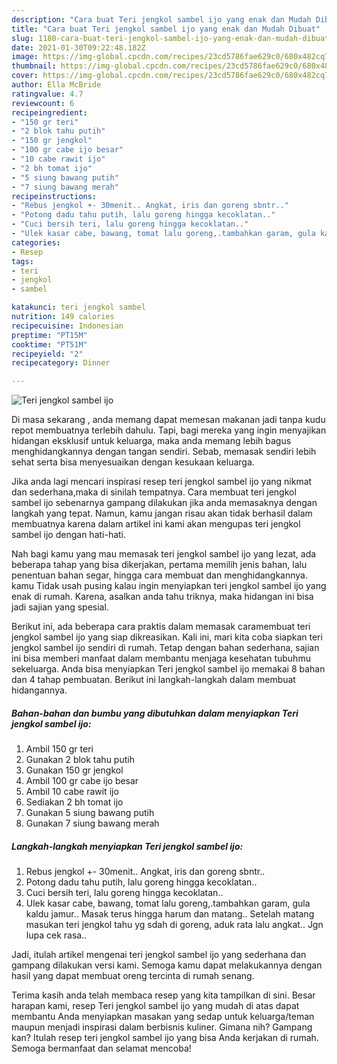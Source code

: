 ```yaml
---
description: "Cara buat Teri jengkol sambel ijo yang enak dan Mudah Dibuat"
title: "Cara buat Teri jengkol sambel ijo yang enak dan Mudah Dibuat"
slug: 1180-cara-buat-teri-jengkol-sambel-ijo-yang-enak-dan-mudah-dibuat
date: 2021-01-30T09:22:48.182Z
image: https://img-global.cpcdn.com/recipes/23cd5786fae629c0/680x482cq70/teri-jengkol-sambel-ijo-foto-resep-utama.jpg
thumbnail: https://img-global.cpcdn.com/recipes/23cd5786fae629c0/680x482cq70/teri-jengkol-sambel-ijo-foto-resep-utama.jpg
cover: https://img-global.cpcdn.com/recipes/23cd5786fae629c0/680x482cq70/teri-jengkol-sambel-ijo-foto-resep-utama.jpg
author: Ella McBride
ratingvalue: 4.7
reviewcount: 6
recipeingredient:
- "150 gr teri"
- "2 blok tahu putih"
- "150 gr jengkol"
- "100 gr cabe ijo besar"
- "10 cabe rawit ijo"
- "2 bh tomat ijo"
- "5 siung bawang putih"
- "7 siung bawang merah"
recipeinstructions:
- "Rebus jengkol +- 30menit.. Angkat, iris dan goreng sbntr.."
- "Potong dadu tahu putih, lalu goreng hingga kecoklatan.."
- "Cuci bersih teri, lalu goreng hingga kecoklatan.."
- "Ulek kasar cabe, bawang, tomat lalu goreng,.tambahkan garam, gula kaldu jamur.. Masak terus hingga harum dan matang.. Setelah matang masukan teri jengkol tahu yg sdah di goreng, aduk rata lalu angkat.. Jgn lupa cek rasa.."
categories:
- Resep
tags:
- teri
- jengkol
- sambel

katakunci: teri jengkol sambel 
nutrition: 149 calories
recipecuisine: Indonesian
preptime: "PT15M"
cooktime: "PT51M"
recipeyield: "2"
recipecategory: Dinner

---
```



![Teri jengkol sambel ijo](https://img-global.cpcdn.com/recipes/23cd5786fae629c0/680x482cq70/teri-jengkol-sambel-ijo-foto-resep-utama.jpg)

Di masa  sekarang , anda memang dapat memesan makanan jadi tanpa kudu repot membuatnya terlebih dahulu. Tapi, bagi mereka yang ingin menyajikan hidangan eksklusif untuk keluarga, maka anda memang lebih bagus menghidangkannya dengan tangan sendiri. Sebab, memasak sendiri lebih sehat serta bisa menyesuaikan dengan kesukaan keluarga.

Jika anda lagi mencari inspirasi resep teri jengkol sambel ijo yang nikmat dan sederhana,maka di sinilah tempatnya. Cara membuat teri jengkol sambel ijo  sebenarnya gampang dilakukan jika anda memasaknya dengan langkah yang tepat. Namun, kamu jangan risau akan tidak berhasil dalam membuatnya 
karena dalam artikel ini kami akan mengupas teri jengkol sambel ijo dengan hati-hati.  



Nah bagi kamu yang mau memasak teri jengkol sambel ijo yang lezat, ada beberapa tahap yang bisa dikerjakan, pertama memilih jenis bahan, lalu penentuan bahan segar, hingga cara membuat dan menghidangkannya. kamu Tidak usah pusing kalau ingin menyiapkan teri jengkol sambel ijo yang enak di rumah. Karena, asalkan anda  tahu triknya, maka hidangan ini bisa jadi sajian yang spesial.

Berikut ini, ada beberapa cara praktis  dalam memasak caramembuat teri jengkol sambel ijo yang siap dikreasikan. Kali ini, mari kita coba siapkan teri jengkol sambel ijo sendiri di rumah. Tetap dengan bahan sederhana, sajian ini bisa memberi manfaat dalam membantu menjaga kesehatan tubuhmu sekeluarga. Anda bisa menyiapkan Teri jengkol sambel ijo memakai 8 bahan dan 4 tahap pembuatan. Berikut ini langkah-langkah dalam membuat hidangannya.

<!--inarticleads1-->

##### Bahan-bahan dan bumbu yang dibutuhkan dalam menyiapkan Teri jengkol sambel ijo:

1. Ambil 150 gr teri
1. Gunakan 2 blok tahu putih
1. Gunakan 150 gr jengkol
1. Ambil 100 gr cabe ijo besar
1. Ambil 10 cabe rawit ijo
1. Sediakan 2 bh tomat ijo
1. Gunakan 5 siung bawang putih
1. Gunakan 7 siung bawang merah




<!--inarticleads2-->

##### Langkah-langkah menyiapkan Teri jengkol sambel ijo:

1. Rebus jengkol +- 30menit.. Angkat, iris dan goreng sbntr..
1. Potong dadu tahu putih, lalu goreng hingga kecoklatan..
1. Cuci bersih teri, lalu goreng hingga kecoklatan..
1. Ulek kasar cabe, bawang, tomat lalu goreng,.tambahkan garam, gula kaldu jamur.. Masak terus hingga harum dan matang.. Setelah matang masukan teri jengkol tahu yg sdah di goreng, aduk rata lalu angkat.. Jgn lupa cek rasa..




Jadi, itulah artikel mengenai  teri jengkol sambel ijo  yang sederhana dan gampang dilakukan versi kami. Semoga kamu dapat melakukannya dengan hasil yang dapat membuat oreng tercinta di rumah senang. 

Terima kasih anda telah membaca resep yang kita tampilkan di sini. Besar harapan kami, resep  Teri jengkol sambel ijo yang mudah di atas dapat membantu Anda menyiapkan masakan yang sedap untuk keluarga/teman maupun menjadi inspirasi dalam berbisnis kuliner. Gimana nih? Gampang kan? Itulah resep teri jengkol sambel ijo yang bisa Anda kerjakan di rumah. Semoga bermanfaat dan selamat mencoba!

